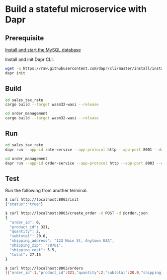 # Build a stateful microservice with Dapr

## Prerequisite

[Install and start the MySQL database](https://dev.mysql.com/doc/mysql-installation-excerpt/8.0/en/)

Install and init Dapr CLI.

```bash
wget -q https://raw.githubusercontent.com/dapr/cli/master/install/install.sh -O - | /bin/bash
dapr init
```

## Build

```bash
cd sales_tax_rate
cargo build --target wasm32-wasi --release

cd order_management
cargo build --target wasm32-wasi --release
```

## Run

```bash
cd sales_tax_rate
dapr run --app-id rate-service --app-protocol http --app-port 8001 --dapr-http-port 3501 --components-path ../config --log-level debug wasmedge target/wasm32-wasi/release/sales_tax_rate_lookup.wasm

cd order_management
dapr run --app-id order-service --app-protocol http --app-port 8003 --dapr-http-port 3503 --components-path ../config --log-level debug wasmedge target/wasm32-wasi/release/order_management.wasm
```

## Test

Run the following from another terminal.

```bash
$ curl http://localhost:8003/init
{"status":"true"}

$ curl http://localhost:8003/create_order -X POST -d @order.json
{
  "order_id": 0,
  "product_id": 321,
  "quantity": 2,
  "subtotal": 20.0,
  "shipping_address": "123 Main St, Anytown USA",
  "shipping_zip": "78701",
  "shipping_cost": 5.5,
  "total": 27.15
}

$ curl http://localhost:8003/orders
[{"order_id":1,"product_id":321,"quantity":2,"subtotal":20.0,"shipping_address":"123 Main St, Anytown USA","shipping_zip":"78701","shipping_cost":5.5,"total":27.15}]
```

